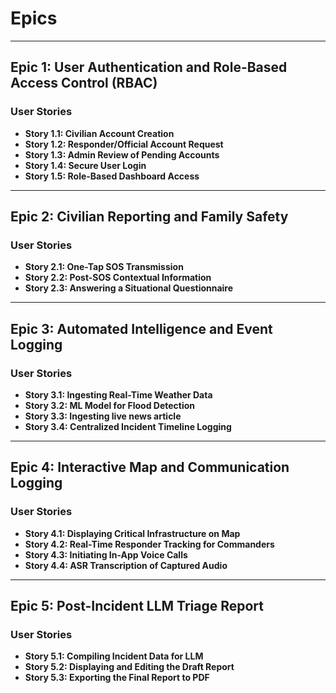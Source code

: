 # Epics 

---

## Epic 1: User Authentication and Role-Based Access Control (RBAC)

### User Stories
- **Story 1.1: Civilian Account Creation**  
- **Story 1.2: Responder/Official Account Request**  
- **Story 1.3: Admin Review of Pending Accounts**  
- **Story 1.4: Secure User Login**  
- **Story 1.5: Role-Based Dashboard Access**

---

## Epic 2: Civilian Reporting and Family Safety

### User Stories
- **Story 2.1: One-Tap SOS Transmission**  
- **Story 2.2: Post-SOS Contextual Information**  
- **Story 2.3: Answering a Situational Questionnaire**  

---

## Epic 3: Automated Intelligence and Event Logging

### User Stories
- **Story 3.1: Ingesting Real-Time Weather Data**  
- **Story 3.2: ML Model for Flood Detection**  
- **Story 3.3: Ingesting live news article**  
- **Story 3.4: Centralized Incident Timeline Logging**

---

## Epic 4: Interactive Map and Communication Logging

### User Stories
- **Story 4.1: Displaying Critical Infrastructure on Map**  
- **Story 4.2: Real-Time Responder Tracking for Commanders**  
- **Story 4.3: Initiating In-App Voice Calls**  
- **Story 4.4: ASR Transcription of Captured Audio**

---

## Epic 5: Post-Incident LLM Triage Report

### User Stories
- **Story 5.1: Compiling Incident Data for LLM**   
- **Story 5.2: Displaying and Editing the Draft Report**  
- **Story 5.3: Exporting the Final Report to PDF**